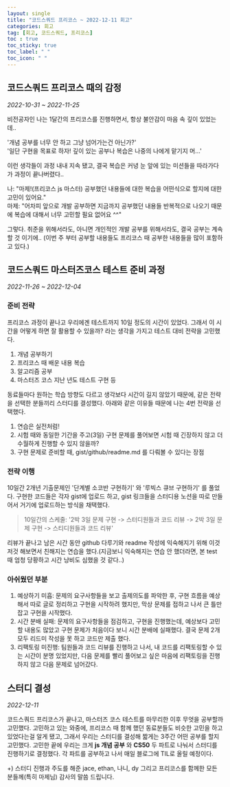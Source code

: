 ```yaml
---
layout: single
title: "코드스쿼드 프리코스 ~ 2022-12-11 회고"
categories: 회고
tag: [회고, 코드스쿼드, 프리코스]
toc : true
toc_sticky: true
toc_label: " "
toc_icon: " " 
---
```


## **코드스쿼드 프리코스 때의 감정**

*2022-10-31 ~ 2022-11-25*

비전공자인 나는 1달간의 프리코스를 진행하면서, 항상 불안감이 마음 속 깊이 있었는데.. 

'개념 공부를 너무 안 하고 그냥 넘어가는건 아닌가?'  
'일단 구현을 목표로 하자! 깊이 있는 공부나 복습은 나중의 나에게 맡기지 머...'

이런 생각들이 과정 내내 지속 됐고, 결국 복습은 커녕 눈 앞에 있는 미션들을 따라가다가 과정이 끝나버렸다..  

나: "마제!(프리코스 js 마스터) 공부했던 내용들에 대한 복습을 어떤식으로 할지에 대한 고민이 있어요."  
마제: "어차피 앞으로 개발 공부하면 지금까지 공부했던 내용들 반복적으로 나오기 때문에 복습에 대해서 너무 고민할 필요 없어요 ^^" 

그렇다. 취준을 위해서라도, 아니면 개인적인 개발 공부를 위해서라도, 결국 공부는 계속 할 것 이기에.. 
(이번 주 부터 공부할 내용들도 프리코스 때 공부한 내용들을 많이 포함하고 있다.)

## **코드스쿼드 마스터즈코스 테스트 준비 과정**

*2022-11-26 ~ 2022-12-04*
### **준비 전략**

프리코스 과정이 끝나고 우리에겐 테스트까지 10일 정도의 시간이 있었다. 그래서 이 시간을 어떻게 하면 잘 활용할 수 있을까? 라는 생각을 가지고 테스트 대비 전략을 고민했다.

1. 개념 공부하기
2. 프리코스 때 배운 내용 복습
3. 알고리즘 공부
4. 마스터즈 코스 지난 년도 테스트 구현 등

동료들마다 원하는 학습 방향도 다르고 생각보다 시간이 길지 않았기 때문에, 같은 전략을 선택한 분들끼리 스터디를 결성했다. 아래와 같은 이유들 때문에 나는 4번 전략을 선택했다.

1. 연습은 실전처럼!
2. 시험 때와 동일한 기간을 주고(3일) 구현 문제를 풀어보면 시험 때 긴장하지 않고 더 수월하게 진행할 수 있지 않을까?
3. 구현 문제로 준비할 때, gist/github/readme.md 를 다뤄볼 수 있다는 장점 


### **전략 이행**

10일간 2개년 기출문제인 '단계별 소코반 구현하기' 와 '루빅스 큐브 구현하기' 를 풀었다.
구현한 코드들은 각자 gist에 업로드 하고, gist 링크들을 스터디용 노션을 따로 만들어서 거기에 업로드하는 방식을 채택했다. 

> 10일간의 스케줄: '2박 3일 문제 구현 -> 스터디원들과 코드 리뷰 -> 2박 3일 문제 구현 -> 스티디원들과 코드 리뷰' 

리뷰가 끝나고 남은 시간 동안 github 다루기와 readme 작성에 익숙해지기 위해 이것 저것 해보면서 친해지는 연습을 했다.(지금보니 익숙해지는 연습 안 했더라면, 본 test 때 엄청 당황하고 시간 낭비도 심했을 것 같다..) 

### **아쉬웠던 부분**

1. 예상하기 미흡: 문제의 요구사항들을 보고 출제의도를 파악한 후, 구현 흐름을 예상해서 따로 글로 정리하고 구현을 시작하려 했지만, 막상 문제를 접하고 나서 큰 틀만 잡고 구현을 시작했다.
2. 시간 분배 실패: 문제의 요구사항들을 점검하고, 구현을 진행했는데, 예상보다 고민할 내용도 많았고 구현 문제가 처음이다 보니 시간 분배에 실패했다. 결국 문제 2개 모두 리드미 작성을 못 하고 코드만 제출 했다.
3. 리팩토링 미진행: 팀원들과 코드 리뷰를 진행하고 나서, 내 코드를 리팩토링할 수 있는 시간이 분명 있었지만, 다음 문제를 빨리 풀어보고 싶은 마음에 리팩토링을 진행하지 않고 다음 문제로 넘어갔다.

## **스터디 결성**

*2022-12-11*

코드스쿼드 프리코스가 끝나고, 마스터즈 코스 테스트를 마무리한 이후 무엇을 공부할까 고민했다. 고민하고 있는 와중에, 프리코스 때 함께 했던 동료분들도 비슷한 고민을 하고 있었다는걸 알게 됐고, 그래서 우리는 스터디를 결성해 짧게는 3주간 어떤 공부를 할지 고민했다.
고민한 끝에 우리는 크게 **js 개념 공부** 와 **CS50** 두 파트로 나눠서 스터디를 진행하기로 결정했다. 각 파트를 공부하고 나서 매일 블로그에 TIL로 올릴 예정이다.




+) 스터디 진행과 주도를 해준 jace, ethan, 나니, dy 그리고 프리코스를 함께한 모든 분들께(특히 마제님) 감사의 말씀 드립니다.